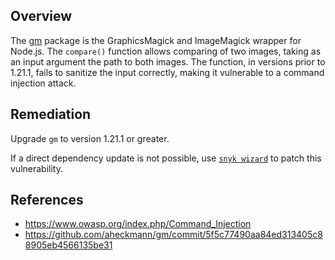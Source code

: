 ## Overview
The [gm](https://www.npmjs.com/package/gm) package is the GraphicsMagick and ImageMagick wrapper for Node.js.
The `compare()` function allows comparing of two images, taking as an input argument the path to both images. The function, in versions prior to 1.21.1, fails to sanitize the input correctly, making it vulnerable to a command injection attack.

## Remediation
Upgrade `gm` to version 1.21.1 or greater. 

If a direct dependency update is not possible, use [`snyk wizard`](https://snyk.io/docs/using-snyk#wizard) to patch this vulnerability.

## References
- https://www.owasp.org/index.php/Command_Injection
- https://github.com/aheckmann/gm/commit/5f5c77490aa84ed313405c88905eb4566135be31
